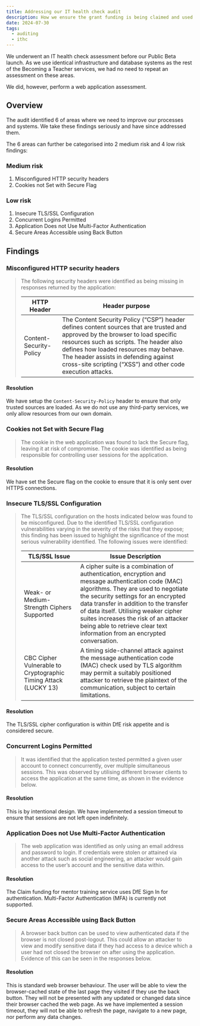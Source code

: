 ```yaml
---
title: Addressing our IT health check audit
description: How we ensure the grant funding is being claimed and used appropriately
date: 2024-07-30
tags:
  - auditing
  - ithc
---
```


We underwent an IT health check assessment before our Public Beta launch. As we use identical infrastructure and database systems as the rest of the Becoming a Teacher services, we had no need to repeat an assessment on these areas.

We did, however, perform a web application assessment.

## Overview

The audit identified 6 of areas where we need to improve our processes and systems. We take these findings seriously and have since addressed them.

The 6 areas can further be categorised into 2 medium risk and 4 low risk findings:

### Medium risk

1. Misconfigured HTTP security headers
2. Cookies not Set with Secure Flag

### Low risk

1. Insecure TLS/SSL Configuration
2. Concurrent Logins Permitted
3. Application Does not Use Multi-Factor Authentication
4. Secure Areas Accessible using Back Button

## Findings

### Misconfigured HTTP security headers

> The following security headers were identified as being missing in responses returned by the
application:
>
> | HTTP Header             | Header purpose |
> | ----------------------- | -------------- |
> | Content-Security-Policy | The Content Security Policy (“CSP”) header defines content sources that are trusted and approved by the browser to load specific resources such as scripts. The header also defines how loaded resources may behave. The header assists in defending against cross-site scripting (“XSS”) and other code execution attacks. |

#### Resolution

We have setup the `Content-Security-Policy` header to ensure that only trusted sources are loaded. As we do not use any third-party services, we only allow resources from our own domain.

### Cookies not Set with Secure Flag

> The cookie in the web application was found to lack the Secure flag, leaving it at risk of compromise. The cookie was identified as being responsible for controlling user sessions for the application.

#### Resolution

We have set the Secure flag on the cookie to ensure that it is only sent over HTTPS connections.

### Insecure TLS/SSL Configuration

> The TLS/SSL configuration on the hosts indicated below was found to be misconfigured. Due to the identified TLS/SSL configuration vulnerabilities varying in the severity of the risks that they expose; this finding has been issued to highlight the significance of the most serious vulnerability identified. The following issues were identified:
>
> | TLS/SSL Issue | Issue Description |
> | ------------- | ----------------- |
> | Weak- or Medium-Strength Ciphers Supported | A cipher suite is a combination of authentication, encryption and message authentication code (MAC) algorithms. They are used to negotiate the security settings for an encrypted data transfer in addition to the transfer of data itself. Utilising weaker cipher suites increases the risk of an attacker being able to retrieve clear text information from an encrypted conversation. |
> | CBC Cipher Vulnerable to Cryptographic Timing Attack (LUCKY 13) | A timing side-channel attack against the message authentication code (MAC) check used by TLS algorithm may permit a suitably positioned attacker to retrieve the plaintext of the communication, subject to certain limitations. |

#### Resolution

The TLS/SSL cipher configuration is within DfE risk appetite and is considered secure.

### Concurrent Logins Permitted

> It was identified that the application tested permitted a given user account to connect concurrently, over multiple simultaneous sessions. This was observed by utilising different browser clients to access the application at the same time, as shown in the evidence below.

#### Resolution

This is by intentional design. We have implemented a session timeout to ensure that sessions are not left open indefinitely.

### Application Does not Use Multi-Factor Authentication

> The web application was identified as only using an email address and password to login. If credentials were stolen or attained via another attack such as social engineering, an attacker would gain access to the user’s account and the sensitive data within.

#### Resolution

The Claim funding for mentor training service uses DfE Sign In for authentication. Multi-Factor Authentication (MFA) is currently not supported.

### Secure Areas Accessible using Back Button

> A browser back button can be used to view authenticated data if the browser is not closed post-logout. This could allow an attacker to view and modify sensitive data if they had access to a device which a user had not closed the browser on after using the application. Evidence of this can be seen in the responses below.

#### Resolution

This is standard web browser behaviour. The user will be able to view the browser-cached state of the last page they visited if they use the back button. They will not be presented with any updated or changed data since their browser cached the web page. As we have implemented a session timeout, they will not be able to refresh the page, navigate to a new page, nor perform any data changes.
